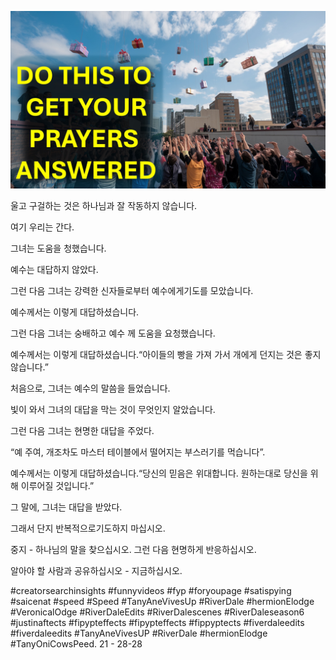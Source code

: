 ![Video cover image](../cover.jpg "cover photo")

울고 구걸하는 것은 하나님과 잘 작동하지 않습니다.

여기 우리는 간다.

그녀는 도움을 청했습니다.

예수는 대답하지 않았다.

그런 다음 그녀는 강력한 신자들로부터 예수에게기도를 모았습니다.

예수께서는 이렇게 대답하셨습니다.

그런 다음 그녀는 숭배하고 예수 께 도움을 요청했습니다.

예수께서는 이렇게 대답하셨습니다.“아이들의 빵을 가져 가서 개에게 던지는 것은 좋지 않습니다.”

처음으로, 그녀는 예수의 말씀을 들었습니다.

빛이 와서 그녀의 대답을 막는 것이 무엇인지 알았습니다.

그런 다음 그녀는 현명한 대답을 주었다.

“예 주여, 개조차도 마스터 테이블에서 떨어지는 부스러기를 먹습니다”.

예수께서는 이렇게 대답하셨습니다.“당신의 믿음은 위대합니다. 원하는대로 당신을 위해 이루어질 것입니다.”

그 말에, 그녀는 대답을 받았다.

그래서 단지 반복적으로기도하지 마십시오.

중지 - 하나님의 말을 찾으십시오. 그런 다음 현명하게 반응하십시오.

알아야 할 사람과 공유하십시오 - 지금하십시오.


#creatorsearchinsights #funnyvideos #fyp #foryoupage #satispying #saicenat #speed #Speed ​​#TanyAneVivesUp #RiverDale #hermionElodge #VeronicalOdge #RiverDaleEdits #RiverDalescenes #RiverDaleseason6 #justinaftects #fipypteffects #fipypteffects #fippyptects #fiverdaleedits #fiverdaleedits #TanyAneVivesUP #RiverDale #hermionElodge #TanyOniCowsPeed. 21 - 28-28


